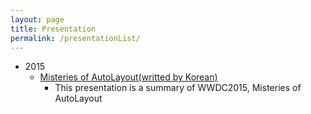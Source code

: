 ```yaml
---
layout: page
title: Presentation
permalink: /presentationList/
---
```

* 2015
  * [Misteries of AutoLayout(writted by Korean)](http://jsharp83.github.io/presentation/MisteriesOfAutoLayout.html)
    * This presentation is a summary of WWDC2015, Misteries of AutoLayout
